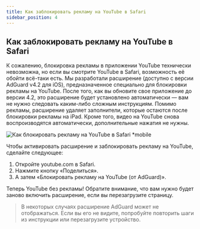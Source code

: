 ```yaml
---
title: Как заблокировать рекламу на YouTube в Safari
sidebar_position: 4
---  
```


## Как заблокировать рекламу на YouTube в Safari

К сожалению, блокировка рекламы в приложении YouTube технически невозможна, но если вы смотрите YouTube в Safari, возможность её обойти всё-таки есть. Мы разработали расширение (доступно с версии AdGuard v4.2 для iOS), предназначенное специально для блокировки рекламы на YouTube. После того, как вы обновите свое приложение до версии 4.2, это расширение будет установлено автоматически — вам не нужно следовать каким-либо сложным инструкциям. Помимо рекламы, расширение удаляет заполнители, которые остаются после блокировки рекламы на iPad. Кроме того, видео на YouTube снова воспроизводятся автоматически, дополнительные нажатия не нужны.

![Как блокировать рекламу на YouTube в Safari *mobile](https://cdn.adtidy.org/public/Adguard/Blog/ios_safari_extension.png)

Чтобы активировать расширение и заблокировать рекламу на YouTube, сделайте следующее:

1. Откройте youtube.com в Safari.
2. Нажмите кнопку «Поделиться».
3. А затем «Блокировать рекламу на YouTube (от AdGuard)».

Теперь YouTube без рекламы! Обратите внимание, что вам нужно будет заново включить расширение, если вы перезагрузите страницу.

> В некоторых случаях расширение AdGuard может не отображаться. Если вы его не видите, попробуйте повторить шаги из инструкции или перезагрузите устройство.